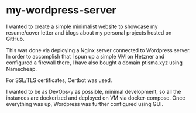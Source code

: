 # my-wordpress-server

I wanted to create a simple minimalist website to showcase my resume/cover letter and blogs about my personal projects hosted on GitHub.

This was done via deploying a Nginx server connected to Wordpress server. In order to accomplish that I spun up a simple VM on Hetzner and configured a firewall there, I have also bought a domain ptisma.xyz using Namecheap.

For SSL/TLS certificates, Certbot was used.

I wanted to be as DevOps-y as possible, minimal development, so all the instances are dockerized and deployed on VM via docker-compose. Once everything was up, Wordpress was further configured using GUI.
